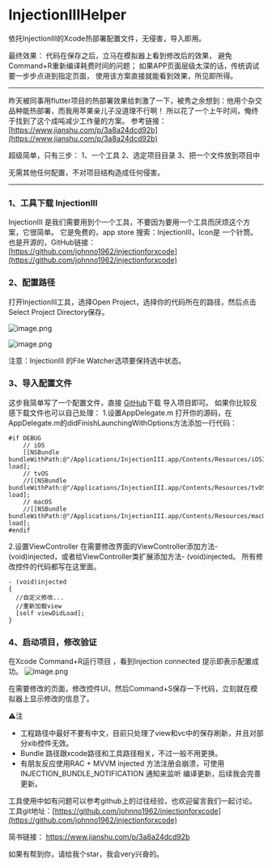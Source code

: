 # InjectionIIIHelper
依托InjectionIII的Xcode热部署配置文件，无侵害，导入即用。

最终效果：
代码在保存之后，立马在模拟器上看到修改后的效果，
避免Command+R重新编译耗费时间的问题；
如果APP页面层级太深的话，传统调试要一步步点进到指定页面，
使用该方案直接就能看到效果，所见即所得。

----
昨天被同事用flutter项目的热部署效果给刺激了一下，被秀之余想到：他用个杂交品种能热部署，而我用苹果亲儿子没道理不行啊！
所以花了一个上午时间，俺终于找到了这个成吨减少工作量的方案。
参考链接：[https://www.jianshu.com/p/3a8a24dcd92b](https://www.jianshu.com/p/3a8a24dcd92b)

超级简单，只有三步：
1、一个工具
2、选定项目目录
3、把一个文件放到项目中

无需其他任何配置，不对项目结构造成任何侵害。

----
### 1、工具下载 InjectionIII
InjectionIII 是我们需要用到个一个工具，不要因为要用一个工具而厌烦这个方案，它很简单。
它是免费的，app store 搜索：InjectionIII，Icon是 一个针筒。
也是开源的，GitHub链接： [https://github.com/johnno1962/injectionforxcode](https://github.com/johnno1962/injectionforxcode)

### 2、配置路径
 打开InjectionIII工具，选择Open Project，选择你的代码所在的路径，然后点击Select Project Directory保存。

![image.png](https://upload-images.jianshu.io/upload_images/2953683-861930b2a363de45.png?imageMogr2/auto-orient/strip%7CimageView2/2/w/1240)

![image.png](https://upload-images.jianshu.io/upload_images/2953683-7e7945bddb3cba56.png?imageMogr2/auto-orient/strip%7CimageView2/2/w/1240)

注意：InjectionIII 的File Watcher选项要保持选中状态。

### 3、导入配置文件
这步我简单写了一个配置文件，直接 [GitHub](https://github.com/ZHSY/InjectionIIIHelper)下载 导入项目即可。
如果你比较反感下载文件也可以自己处理：
1.设置AppDelegate.m
        打开你的源码，在AppDelegate.m的didFinishLaunchingWithOptions方法添加一行代码：
```
#if DEBUG
    // iOS
    [[NSBundle bundleWithPath:@"/Applications/InjectionIII.app/Contents/Resources/iOSInjection.bundle"] load];
    // tvOS
    //[[NSBundle bundleWithPath:@"/Applications/InjectionIII.app/Contents/Resources/tvOSInjection.bundle"] load];
    // macOS
    //[[NSBundle bundleWithPath:@"/Applications/InjectionIII.app/Contents/Resources/macOSInjection.bundle"] load];
#endif
```
2.设置ViewController
        在需要修改界面的ViewController添加方法- (void)injected，或者给ViewController类扩展添加方法- (void)injected。
所有修改控件的代码都写在这里面。
```
- (void)injected
{    
  //自定义修改...
  //重新加载view    
  [self viewDidLoad];
}
```
### 4、启动项目，修改验证
在Xcode Command+R运行项目 ，看到Injection connected 提示即表示配置成功。
![image.png](https://upload-images.jianshu.io/upload_images/2953683-0466996daaf1b816.png?imageMogr2/auto-orient/strip%7CimageView2/2/w/1240)

在需要修改的页面，修改控件UI，然后Command+S保存一下代码，立刻就在模拟器上显示修改的信息了。

⚠️注 
- 工程路径中最好不要有中文，目前只处理了view和vc中的保存刷新，并且对部分xib控件无效。
- Bundle 路径跟xcode路径和工具路径相关，不过一般不用更换。
- 有朋友反应使用RAC + MVVM  injected 方法注册会崩溃，可使用 INJECTION_BUNDLE_NOTIFICATION 通知来监听 编译更新，后续我会完善更新。

工具使用中如有问题可以参考github上的过往经验，也欢迎留言我们一起讨论。
工具git地址：[https://github.com/johnno1962/injectionforxcode](https://github.com/johnno1962/injectionforxcode)

简书链接： https://www.jianshu.com/p/3a8a24dcd92b

如果有帮到你，请给我个star，我会very兴奋的。

